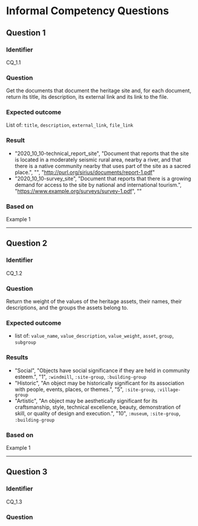 # Informal Competency Questions
## Question 1
### Identifier
CQ_1.1

### Question
Get the documents that document the heritage site and, for each document, return its title, its description, its external link and its link to the file.

### Expected outcome
List of: `title`, `description`, `external_link`, `file_link`

### Result
* "2020_10_10-technical_report_site", "Document that reports that the site is located in a moderately seismic rural area, nearby a river, and that there is a native community nearby that uses part of the site as a sacred place.", "", "http://purl.org/sirius/documents/report-1.pdf"
* "2020_10_10-survey_site", "Document that reports that there is a growing demand for access to the site by national and international tourism.", "https://www.example.org/surveys/survey-1.pdf", ""

### Based on 
Example 1

***

## Question 2
### Identifier
CQ_1.2

### Question
Return the weight of the values of the heritage assets, their names, their descriptions, and the groups the assets belong to.

### Expected outcome
* list of: `value_name`, `value_description`, `value_weight`, `asset`, `group`, `subgroup`

### Results
* "Social", "Objects have social significance if they are held in community esteem.", "1", `:windmill`, `:site-group`, `:building-group`
* "Historic", "An object may be historically significant for its association with people, events, places, or themes.", "5", `:site-group`, `:village-group`
* "Artistic", "An object may be aesthetically significant for its craftsmanship, style, technical excellence, beauty, demonstration of skill, or quality of design and execution.", "10", `:museum`, `:site-group`, `:building-group`

### Based on
Example 1

***

## Question 3
### Identifier
CQ_1.3

### Question
